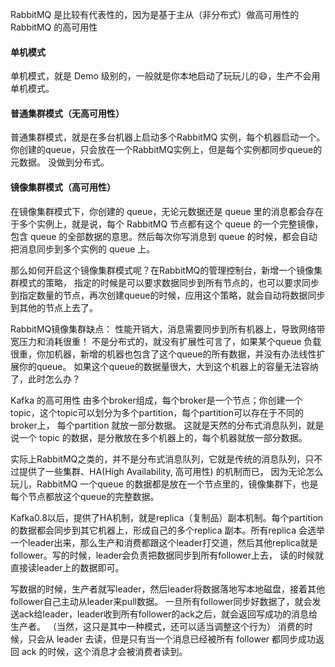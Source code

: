 
RabbitMQ 是比较有代表性的，因为是基于主从（非分布式）做高可用性的
RabbitMQ 的高可用性
#### 单机模式
  单机模式，就是 Demo 级别的，一般就是你本地启动了玩玩儿的😄，生产不会用单机模式。
  
#### 普通集群模式（无高可用性）
  普通集群模式，就是在多台机器上启动多个RabbitMQ 实例，每个机器启动一个。你创建的queue，只会放在一个RabbitMQ实例上，但是每个实例都同步queue的元数据。
  没做到分布式。

#### 镜像集群模式（高可用性）
  在镜像集群模式下，你创建的 queue，无论元数据还是 queue 里的消息都会存在于多个实例上，就是说，每个 RabbitMQ 节点都有这个 queue 的一个完整镜像，
  包含 queue 的全部数据的意思。然后每次你写消息到 queue 的时候，都会自动把消息同步到多个实例的 queue 上。
  
  那么如何开启这个镜像集群模式呢？在RabbitMQ的管理控制台，新增一个镜像集群模式的策略，
  指定的时候是可以要求数据同步到所有节点的，也可以要求同步到指定数量的节点，再次创建queue的时候，应用这个策略，就会自动将数据同步到其他的节点上去了。
  
  RabbitMQ镜像集群缺点：
  性能开销大，消息需要同步到所有机器上，导致网络带宽压力和消耗很重！
  不是分布式的，就没有扩展性可言了，如果某个queue 负载很重，你加机器，新增的机器也包含了这个queue的所有数据，并没有办法线性扩展你的queue。
  如果这个queue的数据量很大，大到这个机器上的容量无法容纳了，此时怎么办？
  
  Kafka 的高可用性
  由多个broker组成，每个broker是一个节点；你创建一个topic，这个topic可以划分为多个partition，每个partition可以存在于不同的broker上，
  每个partition 就放一部分数据。
  这就是天然的分布式消息队列，就是说一个 topic 的数据，是分散放在多个机器上的，每个机器就放一部分数据。
  
  实际上RabbitMQ之类的，并不是分布式消息队列，它就是传统的消息队列，只不过提供了一些集群、HA(High Availability, 高可用性) 的机制而已，
  因为无论怎么玩儿，RabbitMQ 一个queue 的数据都是放在一个节点里的，镜像集群下，也是每个节点都放这个queue的完整数据。
  
  Kafka0.8以后，提供了HA机制，就是replica（复制品）副本机制。每个partition 的数据都会同步到其它机器上，形成自己的多个replica 副本。所有replica 
  会选举一个leader出来，那么生产和消费都跟这个leader打交道，然后其他replica就是follower。写的时候，leader会负责把数据同步到所有follower上去，
  读的时候就直接读leader上的数据即可。
  
  写数据的时候，生产者就写leader，然后leader将数据落地写本地磁盘，接着其他follower自己主动从leader来pull数据。
  一旦所有follower同步好数据了，就会发送ack给leader，leader收到所有follower的ack之后，就会返回写成功的消息给生产者。
  （当然，这只是其中一种模式，还可以适当调整这个行为）
消费的时候，只会从 leader 去读，但是只有当一个消息已经被所有 follower 都同步成功返回 ack 的时候，这个消息才会被消费者读到。
